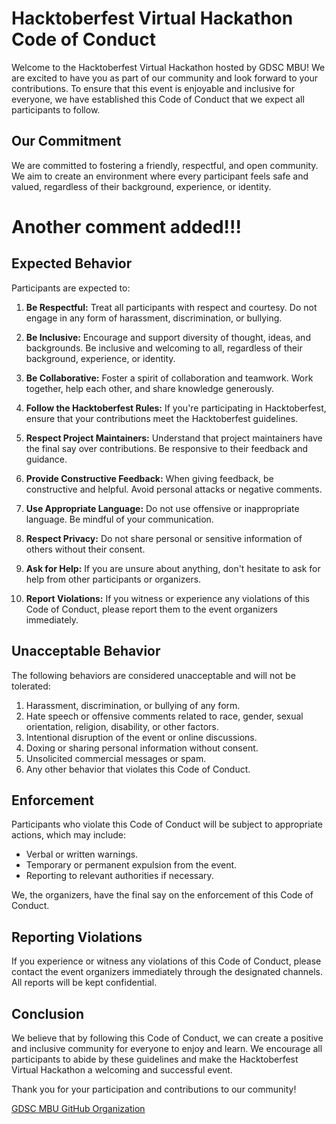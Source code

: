 # Hacktoberfest Virtual Hackathon Code of Conduct

Welcome to the Hacktoberfest Virtual Hackathon hosted by GDSC MBU! We are excited to have you as part of our community and look forward to your contributions. To ensure that this event is enjoyable and inclusive for everyone, we have established this Code of Conduct that we expect all participants to follow.

## Our Commitment

We are committed to fostering a friendly, respectful, and open community. We aim to create an environment where every participant feels safe and valued, regardless of their background, experience, or identity.
# Another comment added!!!
## Expected Behavior

Participants are expected to:

1. **Be Respectful:** Treat all participants with respect and courtesy. Do not engage in any form of harassment, discrimination, or bullying.

2. **Be Inclusive:** Encourage and support diversity of thought, ideas, and backgrounds. Be inclusive and welcoming to all, regardless of their background, experience, or identity.

3. **Be Collaborative:** Foster a spirit of collaboration and teamwork. Work together, help each other, and share knowledge generously.

4. **Follow the Hacktoberfest Rules:** If you're participating in Hacktoberfest, ensure that your contributions meet the Hacktoberfest guidelines.

5. **Respect Project Maintainers:** Understand that project maintainers have the final say over contributions. Be responsive to their feedback and guidance.

6. **Provide Constructive Feedback:** When giving feedback, be constructive and helpful. Avoid personal attacks or negative comments.

7. **Use Appropriate Language:** Do not use offensive or inappropriate language. Be mindful of your communication.

8. **Respect Privacy:** Do not share personal or sensitive information of others without their consent.

9. **Ask for Help:** If you are unsure about anything, don't hesitate to ask for help from other participants or organizers.

10. **Report Violations:** If you witness or experience any violations of this Code of Conduct, please report them to the event organizers immediately.

## Unacceptable Behavior

The following behaviors are considered unacceptable and will not be tolerated:

1. Harassment, discrimination, or bullying of any form.
2. Hate speech or offensive comments related to race, gender, sexual orientation, religion, disability, or other factors.
3. Intentional disruption of the event or online discussions.
4. Doxing or sharing personal information without consent.
5. Unsolicited commercial messages or spam.
6. Any other behavior that violates this Code of Conduct.

## Enforcement

Participants who violate this Code of Conduct will be subject to appropriate actions, which may include:

- Verbal or written warnings.
- Temporary or permanent expulsion from the event.
- Reporting to relevant authorities if necessary.

We, the organizers, have the final say on the enforcement of this Code of Conduct.

## Reporting Violations

If you experience or witness any violations of this Code of Conduct, please contact the event organizers immediately through the designated channels. All reports will be kept confidential.

## Conclusion

We believe that by following this Code of Conduct, we can create a positive and inclusive community for everyone to enjoy and learn. We encourage all participants to abide by these guidelines and make the Hacktoberfest Virtual Hackathon a welcoming and successful event.

Thank you for your participation and contributions to our community!

[GDSC MBU GitHub Organization](https://github.com/Google-Developer-Student-Club-MBU)

